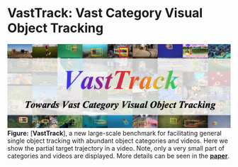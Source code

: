 # VastTrack: Vast Category Visual Object Tracking

![VastTrack](https://github.com/HengLan/VastTrack/blob/main/assets/vasttrack.png)
**Figure:** [**VastTrack**], a new large-scale benchmark for facilitating general single object tracking with abundant object categories and videos. Here we show the partial target trajectory in a video. Note, only a very small part of categories and videos are displayed. More details can be seen in the [**paper**]([https://arxiv.org/abs/2401.01578](https://arxiv.org/abs/2403.03493)https://arxiv.org/abs/2403.03493).
